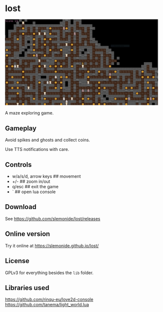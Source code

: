 # lost

![Game screenshot](screenshot.png)

A maze exploring game.

## Gameplay
Avoid spikes and ghosts and collect coins.

Use TTS notifications with care.

## Controls

- w/a/s/d, arrow keys ## movement
- +/- ## zoom in/out
- q/esc ## exit the game
- ` ## open lua console

## Download
See https://github.com/slemonide/lost/releases

## Online version
Try it online at https://slemonide.github.io/lost/

## License
GPLv3 for everything besides the `lib` folder.

## Libraries used
https://github.com/rinqu-eu/love2d-console
https://github.com/tanema/light_world.lua